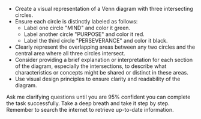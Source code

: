 - Create a visual representation of a Venn diagram with three intersecting circles.
- Ensure each circle is distinctly labeled as follows:
  - Label one circle "MIND" and color it green.
  - Label another circle "PURPOSE" and color it red.
  - Label the third circle "PERSEVERANCE" and color it black.
- Clearly represent the overlapping areas between any two circles and the central area where all three circles intersect.
- Consider providing a brief explanation or interpretation for each section of the diagram, especially the intersections, to describe what characteristics or concepts might be shared or distinct in these areas.
- Use visual design principles to ensure clarity and readability of the diagram.

Ask me clarifying questions until you are 95% confident you can complete the task successfully. Take a deep breath and take it step by step. Remember to search the internet to retrieve up-to-date information.
